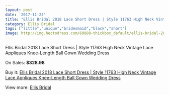 ```yaml
---
layout: post
date: '2017-11-23'
title: "Ellis Bridal 2018 Lace Short Dress | Style 11763 High Neck Vintage Lace Appliques Knee-Length Ball Gown Wedding Dress"
category: Ellis Bridal
tags: ["little","unique","bridesmaid","black","short"]
image: http://img.hectodress.com/60888-thickbox_default/ellis-bridal-2018-lace-short-dress-style-11763-high-neck-vintage-lace-appliques-knee-length-ball-gown-wedding-dress.jpg
---
```

Ellis Bridal 2018 Lace Short Dress | Style 11763 High Neck Vintage Lace Appliques Knee-Length Ball Gown Wedding Dress

On Sales: **$328.98**
<a href="https://www.hectodress.com/ellis-bridal/19626-ellis-bridal-2018-lace-short-dress-style-11763-high-neck-vintage-lace-appliques-knee-length-ball-gown-wedding-dress.html"><amp-img layout="responsive" width="600" height="600" src="//img.hectodress.com/60888-thickbox_default/ellis-bridal-2018-lace-short-dress-style-11763-high-neck-vintage-lace-appliques-knee-length-ball-gown-wedding-dress.jpg" alt="Ellis Bridal 2018 Lace Short Dress | Style 11763 High Neck Vintage Lace Appliques Knee-Length Ball Gown Wedding Dress 0" /></a>
<a href="https://www.hectodress.com/ellis-bridal/19626-ellis-bridal-2018-lace-short-dress-style-11763-high-neck-vintage-lace-appliques-knee-length-ball-gown-wedding-dress.html"><amp-img layout="responsive" width="600" height="600" src="//img.hectodress.com/60891-thickbox_default/ellis-bridal-2018-lace-short-dress-style-11763-high-neck-vintage-lace-appliques-knee-length-ball-gown-wedding-dress.jpg" alt="Ellis Bridal 2018 Lace Short Dress | Style 11763 High Neck Vintage Lace Appliques Knee-Length Ball Gown Wedding Dress 1" /></a>
<a href="https://www.hectodress.com/ellis-bridal/19626-ellis-bridal-2018-lace-short-dress-style-11763-high-neck-vintage-lace-appliques-knee-length-ball-gown-wedding-dress.html"><amp-img layout="responsive" width="600" height="600" src="//img.hectodress.com/60890-thickbox_default/ellis-bridal-2018-lace-short-dress-style-11763-high-neck-vintage-lace-appliques-knee-length-ball-gown-wedding-dress.jpg" alt="Ellis Bridal 2018 Lace Short Dress | Style 11763 High Neck Vintage Lace Appliques Knee-Length Ball Gown Wedding Dress 2" /></a>
<a href="https://www.hectodress.com/ellis-bridal/19626-ellis-bridal-2018-lace-short-dress-style-11763-high-neck-vintage-lace-appliques-knee-length-ball-gown-wedding-dress.html"><amp-img layout="responsive" width="600" height="600" src="//img.hectodress.com/60889-thickbox_default/ellis-bridal-2018-lace-short-dress-style-11763-high-neck-vintage-lace-appliques-knee-length-ball-gown-wedding-dress.jpg" alt="Ellis Bridal 2018 Lace Short Dress | Style 11763 High Neck Vintage Lace Appliques Knee-Length Ball Gown Wedding Dress 3" /></a>

Buy it: [Ellis Bridal 2018 Lace Short Dress | Style 11763 High Neck Vintage Lace Appliques Knee-Length Ball Gown Wedding Dress](https://www.hectodress.com/ellis-bridal/19626-ellis-bridal-2018-lace-short-dress-style-11763-high-neck-vintage-lace-appliques-knee-length-ball-gown-wedding-dress.html "Ellis Bridal 2018 Lace Short Dress | Style 11763 High Neck Vintage Lace Appliques Knee-Length Ball Gown Wedding Dress")

View more: [Ellis Bridal](https://www.hectodress.com/373-ellis-bridal "Ellis Bridal")